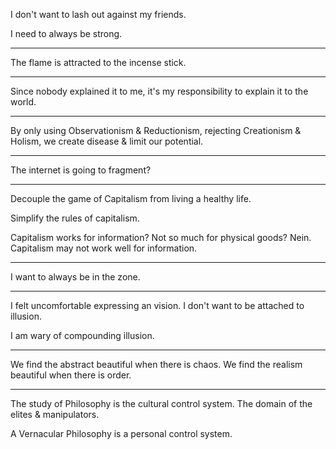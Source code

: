 I don't want to lash out against my friends.

I need to always be strong.

---

The flame is attracted to the incense stick.

---

Since nobody explained it to me, it's my responsibility to explain it to the world.

---

By only using Observationism & Reductionism, rejecting Creationism & Holism, we create disease & limit our potential.

---

The internet is going to fragment?

---

Decouple the game of Capitalism from living a healthy life.

Simplify the rules of capitalism.

Capitalism works for information? Not so much for physical goods?
Nein. Capitalism may not work well for information.

---

I want to always be in the zone.

---

I felt uncomfortable expressing an vision. I don't want to be attached to illusion.

I am wary of compounding illusion.

---

We find the abstract beautiful when there is chaos.
We find the realism beautiful when there is order.

---

The study of Philosophy is the cultural control system.
The domain of the elites & manipulators.

A Vernacular Philosophy is a personal control system.
